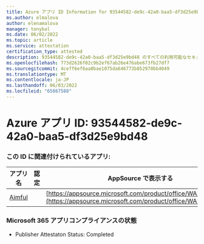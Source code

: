 ```yaml
---
title: Azure アプリ ID Information for 93544582-de9c-42a0-baa5-df3d25e9bd48
ms.author: elmalova
author: elenamalova
manager: tonybal
ms.date: 06/02/2022
ms.topic: article
ms.service: attestation
certification_type: attested
description: 93544582-de9c-42a0-baa5-df3d25e9bd48 のすべての利用可能なセキュリティとコンプライアンス情報。
ms.openlocfilehash: 773d2626f02c9b2ef67ab26e476abe673fb27df7
ms.sourcegitcommit: 4ceff6ef6aa0bae1075da646773b852970bb4049
ms.translationtype: MT
ms.contentlocale: ja-JP
ms.lasthandoff: 06/03/2022
ms.locfileid: "65867588"
---
```

# <a name="azure-app-id-93544582-de9c-42a0-baa5-df3d25e9bd48"></a>Azure アプリ ID: 93544582-de9c-42a0-baa5-df3d25e9bd48


### <a name="apps-associated-with-this-id"></a>この ID に関連付けられているアプリ:
| **アプリ名** | **認定** | **AppSource で表示する** |
|--------------|---------------|-----------------------|
| [Aimful](../forward/WA200003698.md) |  | [https://appsource.microsoft.com/product/office/WA200003698](https://appsource.microsoft.com/product/office/WA200003698) |

### <a name="microsoft-365-app-compliance-status"></a>Microsoft 365 アプリコンプライアンスの状態
- Publisher Attestaton Status: Completed
